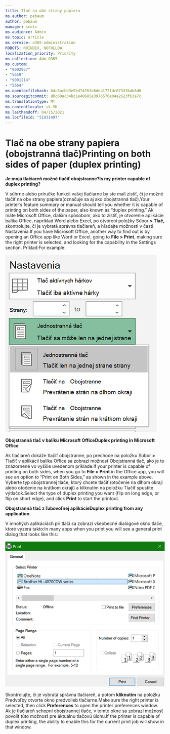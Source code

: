 ```yaml
---
title: Tlač na obe strany papiera
ms.author: pebaum
author: pebaum
manager: scotv
ms.audience: Admin
ms.topic: article
ms.service: o365-administration
ROBOTS: NOINDEX, NOFOLLOW
localization_priority: Priority
ms.collection: Adm_O365
ms.custom:
- "9002957"
- "5659"
- "9001214"
- "5664"
ms.openlocfilehash: b4c8acbd3e9bd74763e6dea1721dc87333b4b6d6
ms.sourcegitcommit: 8bc60ec34bc1e40685e3976576e04a2623f63a7c
ms.translationtype: MT
ms.contentlocale: sk-SK
ms.lasthandoff: 04/15/2021
ms.locfileid: "51831497"
---
```

# <a name="printing-on-both-sides-of-paper-duplex-printing"></a><span data-ttu-id="0af60-102">Tlač na obe strany papiera (obojstranná tlač)</span><span class="sxs-lookup"><span data-stu-id="0af60-102">Printing on both sides of paper (duplex printing)</span></span>

<span data-ttu-id="0af60-103">**Je moja tlačiareň možné tlačiť obojstranne?**</span><span class="sxs-lookup"><span data-stu-id="0af60-103">**Is my printer capable of duplex printing?**</span></span>

<span data-ttu-id="0af60-104">V súhrne alebo príručke funkcií vašej tlačiarne by ste mali zistiť, či je možné tlačiť na obe strany papiera(označuje sa aj ako obojstranná tlač).</span><span class="sxs-lookup"><span data-stu-id="0af60-104">Your printer’s feature summary or manual should tell you whether it is capable of printing on both sides of the paper, also known as “duplex printing.”</span></span> <span data-ttu-id="0af60-105">Ak máte Microsoft Office, ďalším spôsobom, ako to zistiť, je otvorenie aplikácie balíka Office, napríklad Word alebo Excel, po otvorení položky Súbor **> Tlač,** skontrolujte, či je vybratá správna tlačiareň, a hľadajte možnosti v časti Nastavenia.</span><span class="sxs-lookup"><span data-stu-id="0af60-105">If you have Microsoft Office, another way to find out is by opening an Office app like Word or Excel, going to **File > Print**, making sure the right printer is selected, and looking for the capability in the Settings section.</span></span> <span data-ttu-id="0af60-106">Príklad:</span><span class="sxs-lookup"><span data-stu-id="0af60-106">For example:</span></span> 

![Nastavenie tlačiarne](media/print-settings.png)

<span data-ttu-id="0af60-108">**Obojstranná tlač v balíku Microsoft Office**</span><span class="sxs-lookup"><span data-stu-id="0af60-108">**Duplex printing in Microsoft Office**</span></span>

<span data-ttu-id="0af60-109">Ak tlačiareň dokáže tlačiť obojstranne, po prechode na položku Súbor **>** Tlačiť v aplikácii balíka Office sa zobrazí možnosť Obojstranná tlač, ako je to znázornené vo vyššie uvedenom príklade.</span><span class="sxs-lookup"><span data-stu-id="0af60-109">If your printer is capable of printing on both sides, when you go to **File > Print** in the Office app, you will see an option to “Print on Both Sides,” as shown in the example above.</span></span>  <span data-ttu-id="0af60-110">Vyberte typ obojstrannej tlače, ktorý chcete tlačiť (otočenie na  dlhom okraji alebo otočenie na krátkom okraji) a kliknutím na položku Tlačiť spustite výtlačok.</span><span class="sxs-lookup"><span data-stu-id="0af60-110">Select the type of duplex printing you want (flip on long edge, or flip on short edge), and click **Print** to start the printout.</span></span>

<span data-ttu-id="0af60-111">**Obojstranná tlač z ľubovoľnej aplikácie**</span><span class="sxs-lookup"><span data-stu-id="0af60-111">**Duplex printing from any application**</span></span>

<span data-ttu-id="0af60-112">V mnohých aplikáciách pri tlači sa zobrazí všeobecné dialógové okno tlače, ktoré vyzerá takto:</span><span class="sxs-lookup"><span data-stu-id="0af60-112">In many apps when you print you will see a general print dialog that looks like this:</span></span> 

![Dialógové okno Tlač](media/print-dialog.png)

<span data-ttu-id="0af60-114">Skontrolujte, či je vybratá správna tlačiareň, a potom **kliknutím** na položku Predvoľby otvorte okno predvolieb tlačiarne.</span><span class="sxs-lookup"><span data-stu-id="0af60-114">Make sure the right printer is selected, then click **Preferences** to open the printer preferences window.</span></span> <span data-ttu-id="0af60-115">Ak je tlačiareň schopní obojstrannej tlače, v tomto okne sa zobrazí možnosť povoliť túto možnosť pre aktuálnu tlačovú úlohu.</span><span class="sxs-lookup"><span data-stu-id="0af60-115">If the printer is capable of duplex printing, the ability to enable this for the current print job will show in that window.</span></span>
